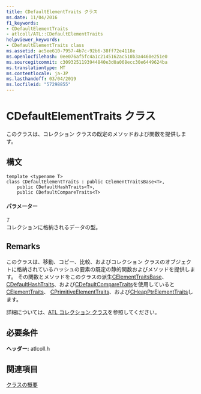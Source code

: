 ```yaml
---
title: CDefaultElementTraits クラス
ms.date: 11/04/2016
f1_keywords:
- CDefaultElementTraits
- atlcoll/ATL::CDefaultElementTraits
helpviewer_keywords:
- CDefaultElementTraits class
ms.assetid: ac5ee610-7957-4b7c-92b6-38ff72e4118e
ms.openlocfilehash: 0ee076af5fc4a1c2145162ac510b3a4460e251e0
ms.sourcegitcommit: c3093251193944840e3d0a068ecc30e6449624ba
ms.translationtype: MT
ms.contentlocale: ja-JP
ms.lasthandoff: 03/04/2019
ms.locfileid: "57298855"
---
```

# <a name="cdefaultelementtraits-class"></a>CDefaultElementTraits クラス

このクラスは、コレクション クラスの既定のメソッドおよび関数を提供します。

## <a name="syntax"></a>構文

```
template <typename T>
class CDefaultElementTraits : public CElementTraitsBase<T>,
    public CDefaultHashTraits<T>,
    public CDefaultCompareTraits<T>
```

#### <a name="parameters"></a>パラメーター

*T*<br/>
コレクションに格納されるデータの型。

## <a name="remarks"></a>Remarks

このクラスは、移動、コピー、比較、およびコレクション クラスのオブジェクトに格納されているハッシュの要素の既定の静的関数およびメソッドを提供します。 その関数とメソッドをこのクラスの派生[CElementTraitsBase](../../atl/reference/celementtraitsbase-class.md)、 [CDefaultHashTraits](../../atl/reference/cdefaulthashtraits-class.md)、および[CDefaultCompareTraits](../../atl/reference/cdefaultcomparetraits-class.md)を使用していると[CElementTraits](../../atl/reference/celementtraits-class.md)、 [CPrimitiveElementTraits](../../atl/reference/cprimitiveelementtraits-class.md)、および[CHeapPtrElementTraits](../../atl/reference/cheapptrelementtraits-class.md)します。

詳細については、[ATL コレクション クラス](../../atl/atl-collection-classes.md)を参照してください。

## <a name="requirements"></a>必要条件

**ヘッダー:** atlcoll.h

## <a name="see-also"></a>関連項目

[クラスの概要](../../atl/atl-class-overview.md)
